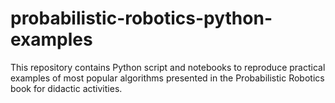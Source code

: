 # probabilistic-robotics-python-examples
This repository contains Python script and notebooks to reproduce practical examples of most popular algorithms presented in the Probabilistic Robotics book for didactic activities.
